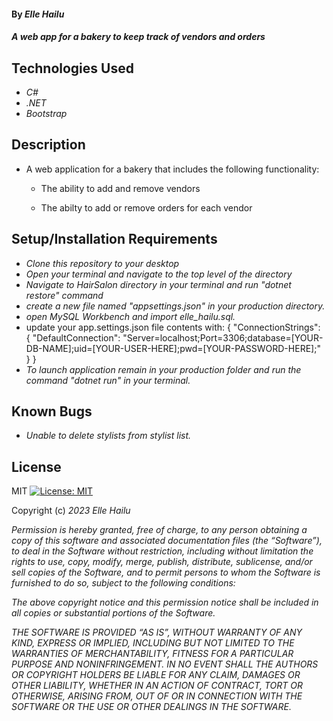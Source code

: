 #### By _**Elle Hailu**_

#### _A web app for a bakery to keep track of vendors and orders_

## Technologies Used

- _C#_
- _.NET_
- _Bootstrap_

## Description

- A web application for a bakery that includes the following functionality:

  - The ability to add and remove vendors

  - The abilty to add or remove orders for each vendor

## Setup/Installation Requirements

- _Clone this repository to your desktop_
- _Open your terminal and navigate to the top level of the directory_
- _Navigate to HairSalon directory in your terminal and run "dotnet restore" command_
- _create a new file named "appsettings.json" in your production directory._
- _open MySQL Workbench and import elle_hailu.sql._
- update your app.settings.json file contents with: {
  "ConnectionStrings": {
  "DefaultConnection": "Server=localhost;Port=3306;database=[YOUR-DB-NAME];uid=[YOUR-USER-HERE];pwd=[YOUR-PASSWORD-HERE];"
  }
  }
- _To launch application remain in your production folder and run the command "dotnet run" in your terminal._

## Known Bugs

- _Unable to delete stylists from stylist list._

## License

MIT [![License: MIT](https://img.shields.io/badge/License-MIT-yellow.svg)](https://opensource.org/licenses/MIT)

Copyright (c) _2023_ _Elle Hailu_

_Permission is hereby granted, free of charge, to any person obtaining a copy of this software and associated documentation files (the “Software”), to deal in the Software without restriction, including without limitation the rights to use, copy, modify, merge, publish, distribute, sublicense, and/or sell copies of the Software, and to permit persons to whom the Software is furnished to do so, subject to the following conditions:_

_The above copyright notice and this permission notice shall be included in all copies or substantial portions of the Software._

_THE SOFTWARE IS PROVIDED “AS IS”, WITHOUT WARRANTY OF ANY KIND, EXPRESS OR IMPLIED, INCLUDING BUT NOT LIMITED TO THE WARRANTIES OF MERCHANTABILITY, FITNESS FOR A PARTICULAR PURPOSE AND NONINFRINGEMENT. IN NO EVENT SHALL THE AUTHORS OR COPYRIGHT HOLDERS BE LIABLE FOR ANY CLAIM, DAMAGES OR OTHER LIABILITY, WHETHER IN AN ACTION OF CONTRACT, TORT OR OTHERWISE, ARISING FROM, OUT OF OR IN CONNECTION WITH THE SOFTWARE OR THE USE OR OTHER DEALINGS IN THE SOFTWARE._
